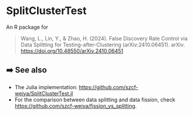 # SplitClusterTest

An R package for 

> Wang, L., Lin, Y., & Zhao, H. (2024). False Discovery Rate Control via Data Splitting for Testing-after-Clustering (arXiv:2410.06451). arXiv. <https://doi.org/10.48550/arXiv.2410.06451>
>

## :arrow_right: See also

- The Julia implementation: <https://github.com/szcf-weiya/SplitClusterTest.jl>
- For the comparison between data splitting and data fission, check <https://github.com/szcf-weiya/fission_vs_splitting>.
